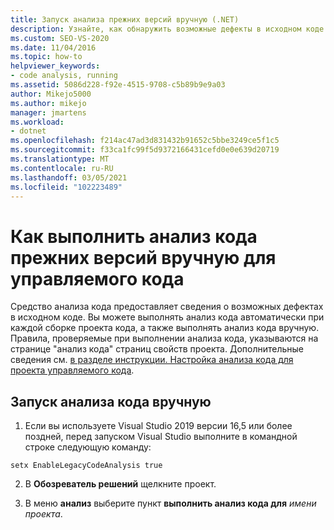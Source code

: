 ```yaml
---
title: Запуск анализа прежних версий вручную (.NET)
description: Узнайте, как обнаружить возможные дефекты в исходном коде. См. статью как запустить анализ традиционного кода вручную в управляемом коде в Visual Studio.
ms.custom: SEO-VS-2020
ms.date: 11/04/2016
ms.topic: how-to
helpviewer_keywords:
- code analysis, running
ms.assetid: 5086d228-f92e-4515-9708-c5b89b9e9a03
author: Mikejo5000
ms.author: mikejo
manager: jmartens
ms.workload:
- dotnet
ms.openlocfilehash: f214ac47ad3d831432b91652c5bbe3249ce5f1c5
ms.sourcegitcommit: f33ca1fc99f5d9372166431cefd0e0e639d20719
ms.translationtype: MT
ms.contentlocale: ru-RU
ms.lasthandoff: 03/05/2021
ms.locfileid: "102223489"
---
```

# <a name="how-to-run-legacy-code-analysis-manually-for-managed-code"></a>Как выполнить анализ кода прежних версий вручную для управляемого кода

Средство анализа кода предоставляет сведения о возможных дефектах в исходном коде. Вы можете выполнять анализ кода автоматически при каждой сборке проекта кода, а также выполнять анализ кода вручную. Правила, проверяемые при выполнении анализа кода, указываются на странице "анализ кода" страниц свойств проекта. Дополнительные сведения см. [в разделе инструкции. Настройка анализа кода для проекта управляемого кода](../code-quality/how-to-configure-code-analysis-for-a-managed-code-project.md).

## <a name="to-run-code-analysis-manually"></a>Запуск анализа кода вручную

1. Если вы используете Visual Studio 2019 версии 16,5 или более поздней, перед запуском Visual Studio выполните в командной строке следующую команду:

```
setx EnableLegacyCodeAnalysis true
```

2. В **Обозреватель решений** щелкните проект.

3. В меню **анализ** выберите пункт **выполнить анализ кода для** *имени проекта*.
